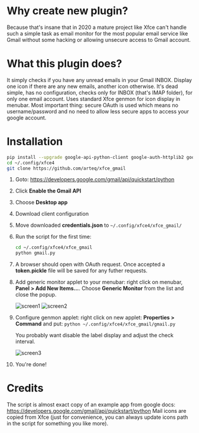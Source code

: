 # Why create new plugin?
Because that's insane that in 2020 a mature project like Xfce can't handle such a simple task as email monitor for the most popular email service like Gmail without some hacking or allowing unsecure access to Gmail account.

# What this plugin does?
It simply checks if you have any unread emails in your Gmail INBOX. Display one icon if there are any new emails, another icon otherwise. It's dead simple, has no configuration, checks only for INBOX (that's IMAP folder), for only one email account. Uses standard Xfce genmon for icon display in menubar. Most important thing: secure OAuth is used which means no username/password and no need to allow less secure apps to access your google account.

# Installation
```sh
pip install --upgrade google-api-python-client google-auth-httplib2 google-auth-oauthlib
cd ~/.config/xfce4
git clone https://github.com/arteq/xfce_gmail
```

1. Goto: https://developers.google.com/gmail/api/quickstart/python 

2. Click **Enable the Gmail API** 

3. Choose **Desktop app**

4. Download client configuration

5. Move downloaded **credentials.json** to `~/.config/xfce4/xfce_gmail/`

6. Run the script for the first time:

   ```sh
   cd ~/.config/xfce4/xfce_gmail
   python gmail.py
   ```

7. A browser should open with OAuth request. Once accepted a **token.pickle** file will be saved for any futher requests. 

8. Add generic monitor applet to your menubar: right click on menubar, **Panel > Add New Items...**. Choose **Generic Monitor** from the list and close the popup.

   ![screen1](../media/scr1.jpg?raw=true)
   ![screen2](../media/scr2.jpg?raw=true)

9. Configure genmon applet: right click on new applet: **Properties > Command** and put: `python ~/.config/xfce4/xfce_gmail/gmail.py` 

   You probably want disable the label display and adjust the check interval.

   ![screen3](../media/scr3.jpg?raw=true)

10. You're done!


# Credits
The script is almost exact copy of an example app from google docs: https://developers.google.com/gmail/api/quickstart/python
Mail icons are copied from Xfce (just for convenience, you can always update icons path in the script for something you like more).
